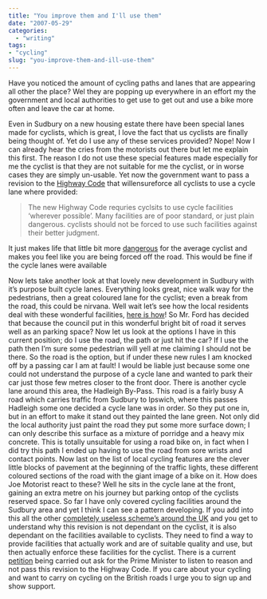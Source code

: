 ```yaml
---
title: "You improve them and I'll use them"
date: "2007-05-29"
categories:
  - "writing"
tags:
- "cycling"
slug: "you-improve-them-and-ill-use-them"
---
```


Have you noticed the amount of cycling paths and lanes that are appearing all other the place? Wel they are popping up everywhere in an effort my the government and local authorities to get use to get out and use a bike more often and leave the car at home.
 <!-- [![DSC00297.jpg][image-1]][1] -->
Even in Sudbury on a new housing estate there have been special lanes made for cyclists, which is great, I love the fact that us cyclists are finally being thought of. Yet do I use any of these services provided? Nope! Now I can already hear the cries from the motorists out there but let me explain this first. The reason I do not use these special features made especially for me the cyclist is that they are not suitable for me the cyclist, or in worse cases they are simply un-usable. Yet now the government want to pass a revision to the [Highway Code][2] that willensureforce all cyclists to use a cycle lane where provided:

> The new Highway Code requries cyclsits to use cycle facilities ‘wherever possible’. Many facilities are of poor standard, or just plain dangerous. cyclists should not be forced to use such facilities against their better judgment.

It just makes life that little bit more [dangerous][3] for the average cyclist and makes you feel like you are being forced off the road. This would be fine if the cycle lanes were available
 <!-- [![DSC00296.jpg][image-2]][4] -->
Now lets take another look at that lovely new development in Sudbury with it’s purpose built cycle lanes. Everything looks great, nice walk way for the pedestrians, then a great coloured lane for the cyclist; even a break from the road, this could be nirvana. Well wait let’s see how the local residents deal with these wonderful facilities, [here is how][5]! So Mr. Ford has decided that because the council put in this wonderful bright bit of road it serves well as an parking space? Now let us look at the options I have in this current position; do I use the road, the path or just hit the car? If I use the path then I’m sure some pedestrian will yell at me claiming I should not be there. So the road is the option, but if under these new rules I am knocked off by a passing car I am at fault! I would be liable just because some one could not understand the purpose of a cycle lane and wanted to park their car just those few metres closer to the front door. There is another cycle lane around this area, the Hadleigh By-Pass. This road is a fairly busy A road which carries traffic from Sudbury to Ipswich, where this passes Hadleigh some one decided a cycle lane was in order. So they put one in, but in an effort to make it stand out they painted the lane green. Not only did the local authority just paint the road they put some more surface down; I can only describe this surface as a mixture of porridge and a heavy mix concrete. This is totally unsuitable for using a road bike on, in fact when I did try this path I ended up having to use the road from sore wrists and contact points. Now last on the list of local cycling features are the clever little blocks of pavement at the beginning of the traffic lights, these different coloured sections of the road with the giant image of a bike on it. How does Joe Motorist react to these? Well he sits in the cycle lane at the front, gaining an extra metre on his journey but parking ontop of the cyclists reserved space. So far I have only covered cycling facilities around the Sudbury area and yet I think I can see a pattern developing. If you add into this all the other [completely useless scheme’s around the UK][6] and you get to understand why this revision is not dependant on the cyclist, it is also dependant on the facilities available to cyclists. They need to find a way to provide facilities that actually work and are of suitable quality and use, but then actually enforce these facilities for the cyclist. There is a current [petition][7] being carried out ask for the Prime Minister to listen to reason and not pass this revision to the Highway Code. If you care about your cycling and want to carry on cycling on the British roads I urge you to sign up and show support.

[1]:	https://www.flickr.com/photos/funkylarma/519393910/ "Photo Sharing"
[2]:	https://en.wikipedia.org/wiki/Highway_Code
[3]:	https://driving.timesonline.co.uk/tol/life_and_style/driving/features/article1746923.ece
[4]:	https://www.flickr.com/photos/funkylarma/519419849/ "Photo Sharing"
[5]:	https://farm1.static.flickr.com/226/519395024_94f2b83d0b.jpg
[6]:	https://www.warringtoncyclecampaign.co.uk/facility-of-the-month
[7]:	https://petitions.pm.gov.uk/roads4bikes/

[image-1]:	/images/519393910_2aa88ded0d_m.jpg
[image-2]:	/images/519419849_944fa1cded_m.jpg
